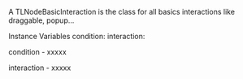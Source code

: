 A TLNodeBasicInteraction is the class for all basics interactions like draggable, popup...

Instance Variables
	condition:		<Object>
	interaction:		<Object>

condition
	- xxxxx

interaction
	- xxxxx
